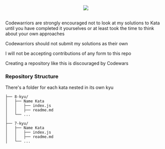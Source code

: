 
<div align="center">
<a href="https://www.codewars.com/users/Medvedoc"><img src="https://www.codewars.com/users/Medvedoc/badges/large"></a>
</div>
<br/>
<p>Codewarriors are strongly encouraged not to look at my solutions to Kata until you have completed it yourselves or at least took the time to think about your own approaches</p>
<p>Codewarriors should not submit my solutions as their own</p>
<p>I will not be accepting contributions of any form to this repo</p>
<p>Creating a repository like this is discouraged by Codewars</p>

<h3>Repository Structure</h3>
<p>There's a folder for each kata nested in its own kyu</p>

```
├── 8-kyu/
│   ├── Name Kata
│   │   ├── index.js
│   │   ├── readme.md
│   └── ...
│
├── 7-kyu/
│   ├── Name Kata
│   │   ├── index.js
│   │   ├── readme.md
│   └── ...
```
